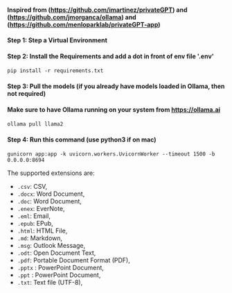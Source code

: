 #### Inspired from (https://github.com/imartinez/privateGPT) and (https://github.com/jmorganca/ollama) and (https://github.com/menloparklab/privateGPT-app)

#### Step 1: Step a Virtual Environment

#### Step 2: Install the Requirements and add a dot in front of env file '.env'
```
pip install -r requirements.txt
```

#### Step 3: Pull the models (if you already have models loaded in Ollama, then not required)
#### Make sure to have Ollama running on your system from https://ollama.ai
```
ollama pull llama2
```
#### Step 4: Run this command (use python3 if on mac)
```
gunicorn app:app -k uvicorn.workers.UvicornWorker --timeout 1500 -b 0.0.0.0:8694    

```

The supported extensions are:

- `.csv`: CSV,
- `.docx`: Word Document,
- `.doc`: Word Document,
- `.enex`: EverNote,
- `.eml`: Email,
- `.epub`: EPub,
- `.html`: HTML File,
- `.md`: Markdown,
- `.msg`: Outlook Message,
- `.odt`: Open Document Text,
- `.pdf`: Portable Document Format (PDF),
- `.pptx` : PowerPoint Document,
- `.ppt` : PowerPoint Document,
- `.txt`: Text file (UTF-8),
